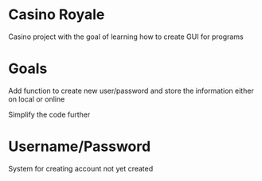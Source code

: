 # Casino Royale

Casino project with the goal of learning how to create GUI for programs

# Goals

Add function to create new user/password and store the information either on local or online

Simplify the code further

# Username/Password

System for creating account not yet created
